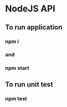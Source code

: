 # NodeJS API

## To run application
### npm i
### and
### npm start

## To run unit test
### npm test